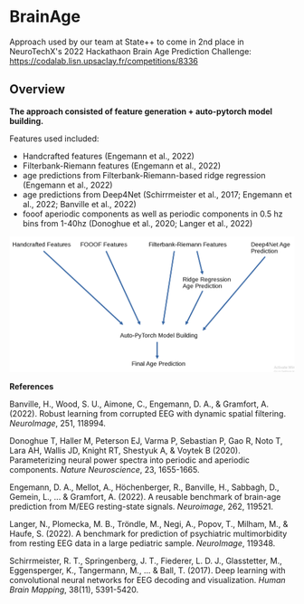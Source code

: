 # BrainAge
Approach used by our team at State++ to come in 2nd place in NeuroTechX's 2022 Hackathaon Brain Age Prediction Challenge: https://codalab.lisn.upsaclay.fr/competitions/8336

## Overview
**The approach consisted of feature generation + auto-pytorch model building.**

Features used included:

- Handcrafted features  (Engemann et al., 2022)
- Filterbank-Riemann features  (Engemann et al., 2022)
- age predictions from Filterbank-Riemann-based ridge regression (Engemann et al., 2022)
- age predictions from Deep4Net (Schirrmeister et al., 2017; Engemann et al., 2022; Banville et al., 2022) 
- fooof aperiodic components as well as periodic components in 0.5 hz bins from 1-40hz (Donoghue et al., 2020; Langer et al., 2022)

![Simple Visual](simpleVisual.png)

**References**

Banville, H., Wood, S. U., Aimone, C., Engemann, D. A., & Gramfort, A. (2022). Robust learning from corrupted EEG with dynamic spatial filtering. *NeuroImage*, 251, 118994.

Donoghue T, Haller M, Peterson EJ, Varma P, Sebastian P, Gao R, Noto T, Lara AH, Wallis JD, Knight RT, Shestyuk A, & Voytek B (2020). Parameterizing neural power spectra into periodic and aperiodic components. *Nature Neuroscience*, 23, 1655-1665.

Engemann, D. A., Mellot, A., Höchenberger, R., Banville, H., Sabbagh, D., Gemein, L., ... & Gramfort, A. (2022). A reusable benchmark of brain-age prediction from M/EEG resting-state signals. *Neuroimage*, 262, 119521.

Langer, N., Plomecka, M. B., Tröndle, M., Negi, A., Popov, T., Milham, M., & Haufe, S. (2022). A benchmark for prediction of psychiatric multimorbidity from resting EEG data in a large pediatric sample. *NeuroImage*, 119348.

Schirrmeister, R. T., Springenberg, J. T., Fiederer, L. D. J., Glasstetter, M., Eggensperger, K., Tangermann, M., ... & Ball, T. (2017). Deep learning with convolutional neural networks for EEG decoding and visualization. *Human Brain Mapping*, 38(11), 5391-5420.
